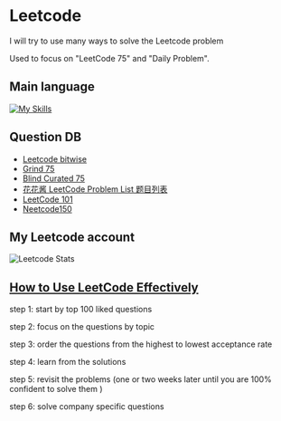 # Leetcode
I will try to use many ways to solve the Leetcode problem

Used to focus on "LeetCode 75" and "Daily Problem".

<h2>Main language</h2>

[![My Skills](https://skillicons.dev/icons?i=cpp,python,c)](https://skillicons.dev)

<h2>Question DB</h2>

* [Leetcode bitwise](https://steveyang.blog/zh_tw/2022/07/02/leetcode-easy-bitwise-xor-summary/)
* [Grind 75](https://www.techinterviewhandbook.org/grind75)
* [Blind Curated 75](https://hackmd.io/B5OJc3twTAOJg6yEysmOoA)
* [花花酱 LeetCode Problem List 题目列表](https://zxi.mytechroad.com/blog/leetcode-problem-categories/)
* [LeetCode 101](https://github.com/changgyhub/leetcode_101/)
* [Neetcode150](https://github.com/peterbonnesoeur/Neetcode150)

<h2>My Leetcode account</h2>

![Leetcode Stats](https://leetcard.jacoblin.cool/jacksonchen1998?theme=dark&font=Ubuntu&ext=heatmap)

## [How to Use LeetCode Effectively](https://www.youtube.com/watch?v=IB_F10twtvY)

step 1: start by top 100 liked questions

step 2: focus on the questions by topic

step 3: order the questions from the highest to lowest acceptance rate

step 4: learn from the solutions

step 5: revisit the problems
(one or two weeks later until you are 100% confident to solve them )

step 6: solve company specific questions
